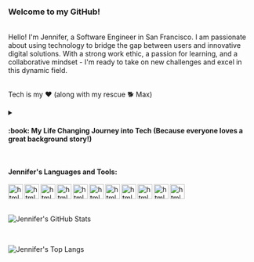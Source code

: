 ### Welcome to my GitHub!
<br>
Hello! I'm Jennifer, a Software Engineer in San Francisco. I am passionate about using technology to bridge the gap between users and innovative digital solutions. 
With a strong work ethic, a passion for learning, and a collaborative mindset - I'm ready to take on new challenges and excel in this dynamic field.<br>

<br>

Tech is my ❤️  (along with my rescue 🐕 Max)
<br>

<details>
<summary><h4>:book: My Life Changing Journey into Tech (Because everyone loves a great background story!)</h4></summary>
I transitioned into tech from a successful career in dentistry as a State of California Registered Dental Assistant. Working my way up through various roles in the specialty dental practice, from back office clinical roles to front office digital marketing and administrative leadership roles, I eventually achieved the top role as General Manager overseeing multiple locations for an oral surgery practice. Prior to that I managed my own incorporated small business. 

<br>While dentistry was a deeply fulfilling field where I truly enjoyed helping others, I felt a strong connection with data and its potential applications. During my dental career, I proactively used data to enhance my performance in various use cases. To further satisfy my curiosity, I successfully completed the Google Data Analytics Professional Certification.
 
This was when I decided to take a leap of faith, bet on myself, and make the transition into tech. 

During my research, I came across the APP partnership with Anita B and Intuit, which seemed like an incredible opportunity to combine my passion for technology with my eagerness to make a positive impact. I was so excited when I found out that out of hundreds of applicants, I was among the chosen few selected for this unique opportunity!

Throughout my software engineering apprenticeship at Intuit, I dedicated myself to learning and growing. I earned my full-stack Tech Degree (Javascript, React, Node, and SQL)  During my apprenticeship, I learned the value of applying best practices during sprints by refining my skills in software development, testing, and end-of-sprint code presentations. The experience reinforced the importance of my existing leadership experience in teamwork, effective communication, and adaptability in a fast-paced environment.

During my time at Intuit I was humbled to receive two awards: Customer Obsession and Courage. 

My tech journey has been one of continuous learning and growth. I work every day on expanding my skills in both front and back-end while embracing challenges as opportunities on my path to mastery.

Reflecting on my progress from a year ago to today, I am amazed at how far I've come. 

I'm excited to experience where my tech journey will lead me next! 
</details>
<br>    


**Jennifer's Languages and Tools:**
\
\
<img align="left" alt="html" width="30px" style="padding-right-10px;" src="https://cdn.jsdelivr.net/gh/devicons/devicon/icons/html5/html5-original.svg" />
<img align="left" alt="html" width="30px" style="padding-right-10px;" src="https://cdn.jsdelivr.net/gh/devicons/devicon/icons/css3/css3-original.svg" />
<img align="left" alt="html" width="30px" style="padding-right-10px;" src="https://cdn.jsdelivr.net/gh/devicons/devicon/icons/javascript/javascript-original.svg" />
<img align="left" alt="html" width="30px" style="padding-right-10px;" src="https://cdn.jsdelivr.net/gh/devicons/devicon/icons/react/react-original.svg" />
<img align="left" alt="html" width="30px" style="padding-right-10px;" src="https://cdn.jsdelivr.net/gh/devicons/devicon/icons/bootstrap/bootstrap-original.svg" />
<img align="left" alt="html" width="30px" style="padding-right-10px;" src="https://cdn.jsdelivr.net/gh/devicons/devicon/icons/nodejs/nodejs-original-wordmark.svg" />
<img align="left" alt="html" width="30px" style="padding-right-10px;" src="https://cdn.jsdelivr.net/gh/devicons/devicon/icons/npm/npm-original-wordmark.svg" />
<img align="left" alt="html" width="30px" style="padding-right-10px;" src="https://cdn.jsdelivr.net/gh/devicons/devicon/icons/vscode/vscode-original.svg" />
<img align="left" alt="html" width="30px" style="padding-right-10px;" src="https://cdn.jsdelivr.net/gh/devicons/devicon/icons/github/github-original.svg" />
<img align="left" alt="html" width="30px" style="padding-right-10px;" src="https://cdn.jsdelivr.net/gh/devicons/devicon/icons/jest/jest-plain.svg" />
<img align="left" alt="html" width="30px" style="padding-right-10px;" src="https://cdn.jsdelivr.net/gh/devicons/devicon/icons/canva/canva-original.svg" />
<br>



<br>



<!---📊 **My Personal Github Stats - because data is everything**--->
![Jennifer's GitHub Stats](https://github-readme-stats.vercel.app/api?username=jcptrevillian&rank_icon=github&theme=transparent&hide=stars,issues) 
<!---![Jennifer's GitHub stats](https://github-readme-stats.vercel.app/api?username=jcptrevillian&theme=dark&show_icons=true)--->

<br>


<!---💻 **Jennifer's Top Languages**--->
![Jennifer's Top Langs](https://github-readme-stats.vercel.app/api/top-langs/?username=jcptrevillian&layout=donut-vertical)
<!---![Top Langs](https://github-readme-stats.vercel.app/api/top-langs/?username=jcptrevillian&hide_progress=true)--->
<!---![Top Langs](https://github-readme-stats.vercel.app/api/top-langs/?username=jcptrevillian&langs_count=8)--->







